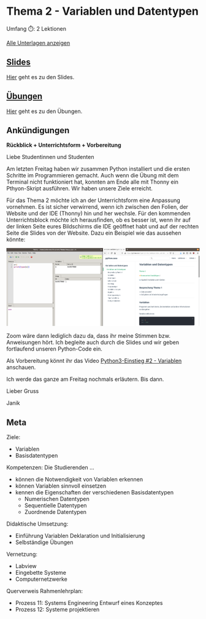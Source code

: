 # Thema 2 - Variablen und Datentypen

Umfang ⏱️: 2 Lektionen

[Alle Unterlagen anzeigen](https://github.com/janikvonrotz/python.casa/tree/main/topic-2)

## [Slides](slides.md)

[Hier](slides.md) geht es zu den Slides.

## [Übungen](excercise.md)

[Hier](excercise.md) geht es zu den Übungen.

## Ankündigungen

**Rückblick + Unterrichtsform + Vorbereitung**

Liebe Studentinnen und Studenten

Am letzten Freitag haben wir zusammen Python installiert und die ersten Schritte im Programmieren gemacht. Auch wenn die Übung mit dem Terminal nicht funktioniert hat, konnten am Ende alle mit Thonny ein Pthyon-Skript ausführen. Wir haben unsere Ziele erreicht.

Für das Thema 2 möchte ich an der Unterrichtsform eine Anpassung vornehmen. Es ist sicher verwirrend, wenn ich zwischen den Folien, der Website und der IDE (Thonny) hin und her wechsle. Für den kommenden Unterrichtsblock möchte ich herausfinden, ob es besser ist, wenn ihr auf der linken Seite eures Bildschirms die IDE geöffnet habt und auf der rechten Seite die Slides von der Website. Dazu ein Beispiel wie das aussehen könnte:

![](../split-screen.png)

Zoom wäre dann lediglich dazu da, dass ihr meine Stimmen bzw. Anweisungen hört. Ich begleite auch durch die Slides und wir geben fortlaufend unseren Python-Code ein.

Als Vorbereitung könnt ihr das Video [Python3-Einstieg #2 - Variablen](https://youtu.be/X_g7TheTouM) anschauen.

Ich werde das ganze am Freitag nochmals erläutern. Bis dann.

Lieber Gruss

Janik

## Meta

Ziele:
* Variablen
* Basisdatentypen

Kompetenzen: Die Studierenden ...
* können die Notwendigkeit von Variablen erkennen
* können Variablen sinnvoll einsetzen
* kennen die Eigenschaften der verschiedenen Basisdatentypen
	* Numerischen Datentypen
	* Sequentielle Datentypen
	* Zuordnende Datentypen

Didaktische Umsetzung:
* Einführung Variablen Deklaration und Initialisierung
* Selbständige Übungen

Vernetzung:
* Labview
* Eingebette Systeme
* Computernetzwerke

Querverweis Rahmenlehrplan:
* Prozess 11: Systems Engineering Entwurf eines Konzeptes
* Prozess 12: Systeme projektieren
